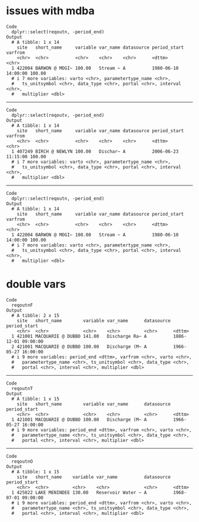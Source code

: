 # issues with mdba

    Code
      dplyr::select(reqoutn, -period_end)
    Output
      # A tibble: 1 x 14
        site   short_name     variable var_name datasource period_start        varfrom
        <chr>  <chr>          <chr>    <chr>    <chr>      <dttm>              <chr>  
      1 422004 BARWON @ MOGI~ 100.00   Stream ~ A          1980-06-10 14:00:00 100.00 
      # i 7 more variables: varto <chr>, parametertype_name <chr>,
      #   ts_unitsymbol <chr>, data_type <chr>, portal <chr>, interval <chr>,
      #   multiplier <dbl>

---

    Code
      dplyr::select(reqoutv, -period_end)
    Output
      # A tibble: 1 x 14
        site   short_name     variable var_name datasource period_start        varfrom
        <chr>  <chr>          <chr>    <chr>    <chr>      <dttm>              <chr>  
      1 407249 BIRCH @ NEWLYN 100.00   Dischar~ A          2006-06-23 11:15:00 100.00 
      # i 7 more variables: varto <chr>, parametertype_name <chr>,
      #   ts_unitsymbol <chr>, data_type <chr>, portal <chr>, interval <chr>,
      #   multiplier <dbl>

---

    Code
      dplyr::select(reqoutn, -period_end)
    Output
      # A tibble: 1 x 14
        site   short_name     variable var_name datasource period_start        varfrom
        <chr>  <chr>          <chr>    <chr>    <chr>      <dttm>              <chr>  
      1 422004 BARWON @ MOGI~ 100.00   Stream ~ A          1980-06-10 14:00:00 100.00 
      # i 7 more variables: varto <chr>, parametertype_name <chr>,
      #   ts_unitsymbol <chr>, data_type <chr>, portal <chr>, interval <chr>,
      #   multiplier <dbl>

# double vars

    Code
      reqoutnF
    Output
      # A tibble: 2 x 15
        site   short_name        variable var_name      datasource period_start       
        <chr>  <chr>             <chr>    <chr>         <chr>      <dttm>             
      1 421001 MACQUARIE @ DUBBO 141.00   Discharge Ra~ A          1886-12-01 09:00:00
      2 421001 MACQUARIE @ DUBBO 100.00   Discharge (M~ A          1966-05-27 16:00:00
      # i 9 more variables: period_end <dttm>, varfrom <chr>, varto <chr>,
      #   parametertype_name <chr>, ts_unitsymbol <chr>, data_type <chr>,
      #   portal <chr>, interval <chr>, multiplier <dbl>

---

    Code
      reqoutnT
    Output
      # A tibble: 1 x 15
        site   short_name        variable var_name      datasource period_start       
        <chr>  <chr>             <chr>    <chr>         <chr>      <dttm>             
      1 421001 MACQUARIE @ DUBBO 100.00   Discharge (M~ A          1966-05-27 16:00:00
      # i 9 more variables: period_end <dttm>, varfrom <chr>, varto <chr>,
      #   parametertype_name <chr>, ts_unitsymbol <chr>, data_type <chr>,
      #   portal <chr>, interval <chr>, multiplier <dbl>

---

    Code
      reqoutnO
    Output
      # A tibble: 1 x 15
        site   short_name    variable var_name          datasource period_start       
        <chr>  <chr>         <chr>    <chr>             <chr>      <dttm>             
      1 425022 LAKE MENINDEE 130.00   Reservoir Water ~ A          1968-07-01 09:00:00
      # i 9 more variables: period_end <dttm>, varfrom <chr>, varto <chr>,
      #   parametertype_name <chr>, ts_unitsymbol <chr>, data_type <chr>,
      #   portal <chr>, interval <chr>, multiplier <dbl>

